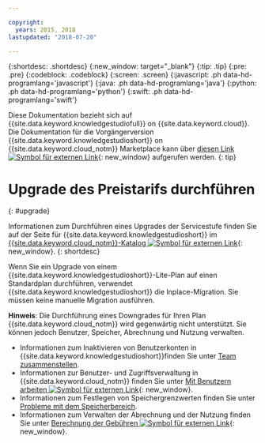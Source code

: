 ```yaml
---

copyright:
  years: 2015, 2018
lastupdated: "2018-07-20"

---
```


{:shortdesc: .shortdesc}
{:new_window: target="_blank"}
{:tip: .tip}
{:pre: .pre}
{:codeblock: .codeblock}
{:screen: .screen}
{:javascript: .ph data-hd-programlang='javascript'}
{:java: .ph data-hd-programlang='java'}
{:python: .ph data-hd-programlang='python'}
{:swift: .ph data-hd-programlang='swift'}

Diese Dokumentation bezieht sich auf {{site.data.keyword.knowledgestudiofull}} on {{site.data.keyword.cloud}}. Die Dokumentation für die Vorgängerversion {{site.data.keyword.knowledgestudioshort}} on {{site.data.keyword.cloud_notm}} Marketplace kann über [diesen Link ![Symbol für externen Link](../../icons/launch-glyph.svg "Symbol für externen Link")](https://console.bluemix.net/docs/services/knowledge-studio/upgrade.html){: new_window} aufgerufen werden.
{: tip}

# Upgrade des Preistarifs durchführen
{: #upgrade}

Informationen zum Durchführen eines Upgrades der Servicestufe finden Sie auf der Seite für {{site.data.keyword.knowledgestudioshort}} im [{{site.data.keyword.cloud_notm}}-Katalog ![Symbol für externen Link](../../icons/launch-glyph.svg "Symbol für externen Link")](https://console.bluemix.net/catalog/services/knowledge-studio){: new_window}.
{: shortdesc}

Wenn Sie ein Upgrade von einem {{site.data.keyword.knowledgestudioshort}}-Lite-Plan auf einen Standardplan durchführen, verwendet {{site.data.keyword.knowledgestudioshort}} die Inplace-Migration. Sie müssen keine manuelle Migration ausführen.

**Hinweis**: Die Durchführung eines Downgrades für Ihren Plan {{site.data.keyword.cloud_notm}} wird gegenwärtig nicht unterstützt. Sie können jedoch Benutzer, Speicher, Abrechnung und Nutzung verwalten.
  - Informationen zum Inaktivieren von Benutzerkonten in {{site.data.keyword.knowledgestudioshort}}finden Sie unter [Team zusammenstellen](/docs/services/watson-knowledge-studio/team.html#deactivating-user-accounts). 
  - Informationen zur Benutzer- und Zugriffsverwaltung in {{site.data.keyword.cloud_notm}} finden Sie unter [Mit Benutzern arbeiten ![Symbol für externen Link](../../icons/launch-glyph.svg "Symbol für externen Link")](https://console.bluemix.net/docs/iam/iamusermanage.html){: new_window}.
  - Informationen zum Festlegen von Speichergrenzwerten finden Sie unter [Probleme mit dem Speicherbereich](/docs/services/watson-knowledge-studio/troubleshooting.html#storage).
  - Informationen zum Verwalten der Abrechnung und der Nutzung finden Sie unter [Berechnung der Gebühren ![Symbol für externen Link](../../icons/launch-glyph.svg "Symbol für externen Link")](https://console.bluemix.net/docs/billing-usage/how_charged.html){: new_window}.
